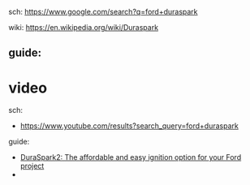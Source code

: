 sch: https://www.google.com/search?q=ford+duraspark

wiki: https://en.wikipedia.org/wiki/Duraspark

guide:
- 


# video
sch:
- https://www.youtube.com/results?search_query=ford+duraspark

guide:
- [DuraSpark2: The affordable and easy ignition option for your Ford project](https://youtu.be/34oIyRWMupo)
- 
